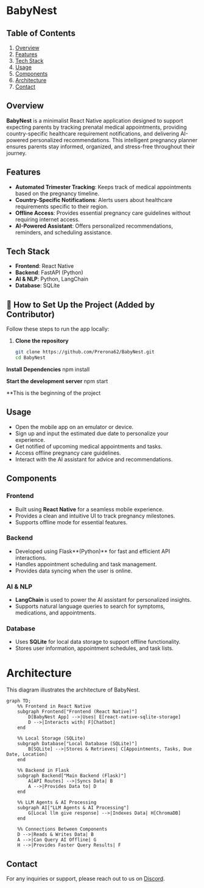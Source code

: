 # BabyNest

## Table of Contents

1. [Overview](#overview)
2. [Features](#features)
3. [Tech Stack](#tech-stack)
5. [Usage](#usage)
6. [Components](#components)
4. [Architecture](#architecture)
7. [Contact](#contact)

## Overview

**BabyNest** is a minimalist React Native application designed to support expecting parents by tracking prenatal medical appointments, providing country-specific healthcare requirement notifications, and delivering AI-powered personalized recommendations. This intelligent pregnancy planner ensures parents stay informed, organized, and stress-free throughout their journey.

## Features

- **Automated Trimester Tracking**: Keeps track of medical appointments based on the pregnancy timeline.
- **Country-Specific Notifications**: Alerts users about healthcare requirements specific to their region.
- **Offline Access**: Provides essential pregnancy care guidelines without requiring internet access.
- **AI-Powered Assistant**: Offers personalized recommendations, reminders, and scheduling assistance.

## Tech Stack

- **Frontend**: React Native
- **Backend**: FastAPI (Python)
- **AI & NLP**: Python, LangChain
- **Database**: SQLite

## 🚀 How to Set Up the Project (Added by Contributor)

Follow these steps to run the app locally:

1. **Clone the repository**
   ```bash
   git clone https://github.com/Prerona62/BabyNest.git
   cd BabyNest
   
**Install Dependencies**
npm install

**Start the development server**
npm start

**This is the beginning of the project


## Usage

- Open the mobile app on an emulator or device.
- Sign up and input the estimated due date to personalize your experience.
- Get notified of upcoming medical appointments and tasks.
- Access offline pregnancy care guidelines.
- Interact with the AI assistant for advice and recommendations.

## Components

### Frontend

- Built using **React Native** for a seamless mobile experience.
- Provides a clean and intuitive UI to track pregnancy milestones.
- Supports offline mode for essential features.

### Backend

- Developed using Flask\*\*(Python)\*\* for fast and efficient API interactions.
- Handles appointment scheduling and task management.
- Provides data syncing when the user is online.

### AI & NLP

- **LangChain** is used to power the AI assistant for personalized insights.
- Supports natural language queries to search for symptoms, medications, and appointments.

### Database

- Uses **SQLite** for local data storage to support offline functionality.
- Stores user information, appointment schedules, and task lists.

# Architecture

This diagram illustrates the architecture of BabyNest.

```mermaid
graph TD;
    %% Frontend in React Native
    subgraph Frontend["Frontend (React Native)"]
        D[BabyNest App] -->|Uses| E[react-native-sqlite-storage]
        D -->|Interacts with| F[Chatbot]
    end

    %% Local Storage (SQLite)
    subgraph Database["Local Database (SQLite)"]
        B[SQLite] -->|Stores & Retrieves| C[Appointments, Tasks, Due Date, Location]
    end

    %% Backend in Flask
    subgraph Backend["Main Backend (Flask)"]
        A[API Routes] -->|Syncs Data| B
        A -->|Provides Data to| D
    end
    
    %% LLM Agents & AI Processing
    subgraph AI["LLM Agents & AI Processing"]
        G[Local llm give response] -->|Indexes Data| H[ChromaDB]
    end

    %% Connections Between Components
    D -->|Reads & Writes Data| B
    A -->|Can Query AI Offline| G
    H -->|Provides Faster Query Results| F
```

## Contact

For any inquiries or support, please reach out to us on [Discord](#).

